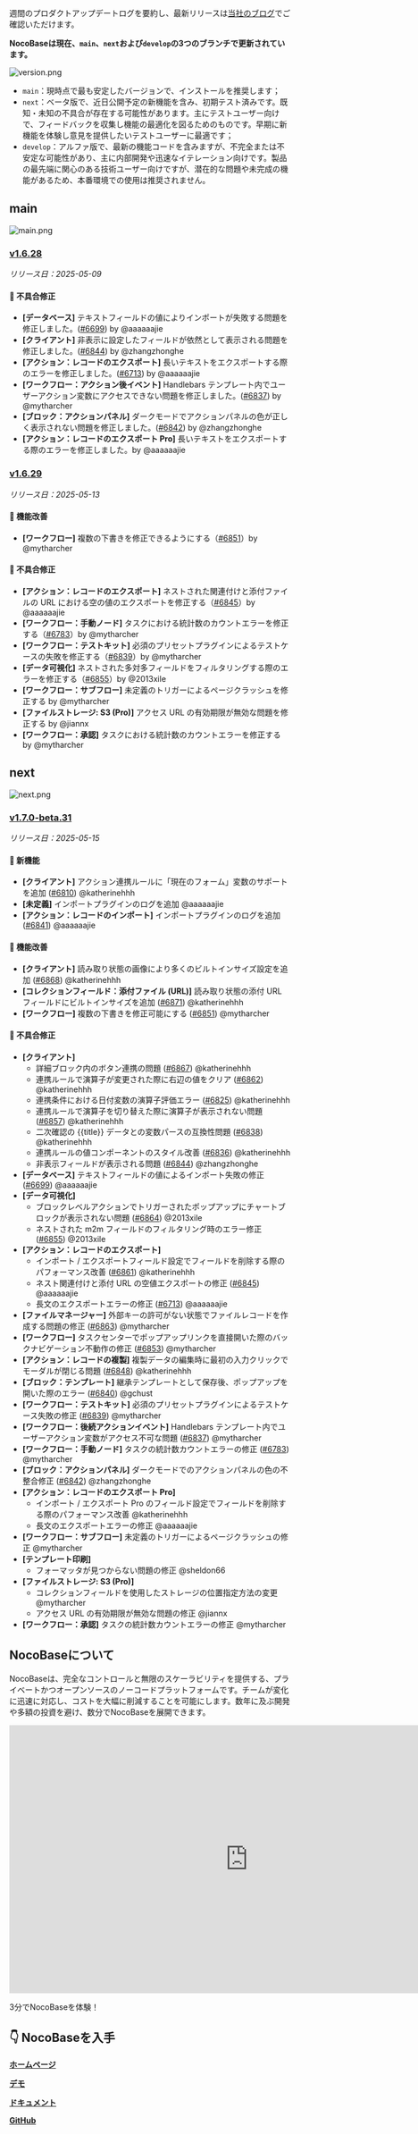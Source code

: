 週間のプロダクトアップデートログを要約し、最新リリースは[当社のブログ](https://www.nocobase.com/ja/blog/timeline)でご確認いただけます。

**NocoBaseは現在、`main`、`next`および`develop`の3つのブランチで更新されています。**

![version.png](https://static-docs.nocobase.com/ba5f04e27e99c625cb3822da5df07860.png)

* `main`：現時点で最も安定したバージョンで、インストールを推奨します；
* `next`：ベータ版で、近日公開予定の新機能を含み、初期テスト済みです。既知・未知の不具合が存在する可能性があります。主にテストユーザー向けで、フィードバックを収集し機能の最適化を図るためのものです。早期に新機能を体験し意見を提供したいテストユーザーに最適です；
* `develop`：アルファ版で、最新の機能コードを含みますが、不完全または不安定な可能性があり、主に内部開発や迅速なイテレーション向けです。製品の最先端に関心のある技術ユーザー向けですが、潜在的な問題や未完成の機能があるため、本番環境での使用は推奨されません。

## main

![main.png](https://static-docs.nocobase.com/47a3c71734c1d0f908b51f9ebd53c0ac.png)

### [v1.6.28](https://www.nocobase.com/en/blog/v1.6.28)

*リリース日：2025-05-09*

#### 🐛 不具合修正

* **[データベース]** テキストフィールドの値によりインポートが失敗する問題を修正しました。([#6699](https://github.com/nocobase/nocobase/pull/6699)) by @aaaaaajie
* **[クライアント]** 非表示に設定したフィールドが依然として表示される問題を修正しました。([#6844](https://github.com/nocobase/nocobase/pull/6844)) by @zhangzhonghe
* **[アクション：レコードのエクスポート]** 長いテキストをエクスポートする際のエラーを修正しました。([#6713](https://github.com/nocobase/nocobase/pull/6713)) by @aaaaaajie
* **[ワークフロー：アクション後イベント]** Handlebars テンプレート内でユーザーアクション変数にアクセスできない問題を修正しました。([#6837](https://github.com/nocobase/nocobase/pull/6837)) by @mytharcher
* **[ブロック：アクションパネル]** ダークモードでアクションパネルの色が正しく表示されない問題を修正しました。([#6842](https://github.com/nocobase/nocobase/pull/6842)) by @zhangzhonghe
* **[アクション：レコードのエクスポート Pro]** 長いテキストをエクスポートする際のエラーを修正しました。by @aaaaaajie

### [v1.6.29](https://www.nocobase.com/en/blog/v1.6.29)

*リリース日：2025-05-13*

#### 🚀 機能改善

* **[ワークフロー]** 複数の下書きを修正できるようにする（[#6851](https://github.com/nocobase/nocobase/pull/6851)）by @mytharcher

#### 🐛 不具合修正

* **[アクション：レコードのエクスポート]** ネストされた関連付けと添付ファイルの URL における空の値のエクスポートを修正する（[#6845](https://github.com/nocobase/nocobase/pull/6845)）by @aaaaaajie
* **[ワークフロー：手動ノード]** タスクにおける統計数のカウントエラーを修正する（[#6783](https://github.com/nocobase/nocobase/pull/6783)）by @mytharcher
* **[ワークフロー：テストキット]** 必須のプリセットプラグインによるテストケースの失敗を修正する（[#6839](https://github.com/nocobase/nocobase/pull/6839)）by @mytharcher
* **[データ可視化]** ネストされた多対多フィールドをフィルタリングする際のエラーを修正する（[#6855](https://github.com/nocobase/nocobase/pull/6855)）by @2013xile
* **[ワークフロー：サブフロー]** 未定義のトリガーによるページクラッシュを修正する by @mytharcher
* **[ファイルストレージ: S3 (Pro)]** アクセス URL の有効期限が無効な問題を修正する by @jiannx
* **[ワークフロー：承認]** タスクにおける統計数のカウントエラーを修正する by @mytharcher

## next

![next.png](https://static-docs.nocobase.com/8ed17a0f08cc585018f6de6c8b13947d.png)

### [v1.7.0-beta.31](https://www.nocobase.com/en/blog/v1.7.0-beta.31)

*リリース日：2025-05-15*

#### 🎉 新機能

* **[クライアント]** アクション連携ルールに「現在のフォーム」変数のサポートを追加 ([#6810](https://github.com/nocobase/nocobase/pull/6810)) @katherinehhh
* **[未定義]** インポートプラグインのログを追加 @aaaaaajie
* **[アクション：レコードのインポート]** インポートプラグインのログを追加 ([#6841](https://github.com/nocobase/nocobase/pull/6841)) @aaaaaajie

#### 🚀 機能改善

* **[クライアント]** 読み取り状態の画像により多くのビルトインサイズ設定を追加 ([#6868](https://github.com/nocobase/nocobase/pull/6868)) @katherinehhh
* **[コレクションフィールド：添付ファイル (URL)]** 読み取り状態の添付 URL フィールドにビルトインサイズを追加 ([#6871](https://github.com/nocobase/nocobase/pull/6871)) @katherinehhh
* **[ワークフロー]** 複数の下書きを修正可能にする ([#6851](https://github.com/nocobase/nocobase/pull/6851)) @mytharcher

#### 🐛 不具合修正

* **[クライアント]**
  * 詳細ブロック内のボタン連携の問題 ([#6867](https://github.com/nocobase/nocobase/pull/6867)) @katherinehhh
  * 連携ルールで演算子が変更された際に右辺の値をクリア ([#6862](https://github.com/nocobase/nocobase/pull/6862)) @katherinehhh
  * 連携条件における日付変数の演算子評価エラー ([#6825](https://github.com/nocobase/nocobase/pull/6825)) @katherinehhh
  * 連携ルールで演算子を切り替えた際に演算子が表示されない問題 ([#6857](https://github.com/nocobase/nocobase/pull/6857)) @katherinehhh
  * 二次確認の {{title}} データとの変数パースの互換性問題 ([#6838](https://github.com/nocobase/nocobase/pull/6838)) @katherinehhh
  * 連携ルールの値コンポーネントのスタイル改善 ([#6836](https://github.com/nocobase/nocobase/pull/6836)) @katherinehhh
  * 非表示フィールドが表示される問題 ([#6844](https://github.com/nocobase/nocobase/pull/6844)) @zhangzhonghe
* **[データベース]** テキストフィールドの値によるインポート失敗の修正 ([#6699](https://github.com/nocobase/nocobase/pull/6699)) @aaaaaajie
* **[データ可視化]**
  * ブロックレベルアクションでトリガーされたポップアップにチャートブロックが表示されない問題 ([#6864](https://github.com/nocobase/nocobase/pull/6864)) @2013xile
  * ネストされた m2m フィールドのフィルタリング時のエラー修正 ([#6855](https://github.com/nocobase/nocobase/pull/6855)) @2013xile
* **[アクション：レコードのエクスポート]**
  * インポート / エクスポートフィールド設定でフィールドを削除する際のパフォーマンス改善 ([#6861](https://github.com/nocobase/nocobase/pull/6861)) @katherinehhh
  * ネスト関連付けと添付 URL の空値エクスポートの修正 ([#6845](https://github.com/nocobase/nocobase/pull/6845)) @aaaaaajie
  * 長文のエクスポートエラーの修正 ([#6713](https://github.com/nocobase/nocobase/pull/6713)) @aaaaaajie
* **[ファイルマネージャー]** 外部キーの許可がない状態でファイルレコードを作成する問題の修正 ([#6863](https://github.com/nocobase/nocobase/pull/6863)) @mytharcher
* **[ワークフロー]** タスクセンターでポップアップリンクを直接開いた際のバックナビゲーション不動作の修正 ([#6853](https://github.com/nocobase/nocobase/pull/6853)) @mytharcher
* **[アクション：レコードの複製]** 複製データの編集時に最初の入力クリックでモーダルが閉じる問題 ([#6848](https://github.com/nocobase/nocobase/pull/6848)) @katherinehhh
* **[ブロック：テンプレート]** 継承テンプレートとして保存後、ポップアップを開いた際のエラー ([#6840](https://github.com/nocobase/nocobase/pull/6840)) @gchust
* **[ワークフロー：テストキット]** 必須のプリセットプラグインによるテストケース失敗の修正 ([#6839](https://github.com/nocobase/nocobase/pull/6839)) @mytharcher
* **[ワークフロー：後続アクションイベント]** Handlebars テンプレート内でユーザーアクション変数がアクセス不可な問題 ([#6837](https://github.com/nocobase/nocobase/pull/6837)) @mytharcher
* **[ワークフロー：手動ノード]** タスクの統計数カウントエラーの修正 ([#6783](https://github.com/nocobase/nocobase/pull/6783)) @mytharcher
* **[ブロック：アクションパネル]** ダークモードでのアクションパネルの色の不整合修正 ([#6842](https://github.com/nocobase/nocobase/pull/6842)) @zhangzhonghe
* **[アクション：レコードのエクスポート Pro]**
  * インポート / エクスポート Pro のフィールド設定でフィールドを削除する際のパフォーマンス改善 @katherinehhh
  * 長文のエクスポートエラーの修正 @aaaaaajie
* **[ワークフロー：サブフロー]** 未定義のトリガーによるページクラッシュの修正 @mytharcher
* **[テンプレート印刷]**
  * フォーマッタが見つからない問題の修正 @sheldon66
* **[ファイルストレージ: S3 (Pro)]**
  * コレクションフィールドを使用したストレージの位置指定方法の変更 @mytharcher
  * アクセス URL の有効期限が無効な問題の修正 @jiannx
* **[ワークフロー：承認]** タスクの統計数カウントエラーの修正 @mytharcher


## NocoBaseについて

NocoBaseは、完全なコントロールと無限のスケーラビリティを提供する、プライベートかつオープンソースのノーコードプラットフォームです。チームが変化に迅速に対応し、コストを大幅に削減することを可能にします。数年に及ぶ開発や多額の投資を避け、数分でNocoBaseを展開できます。

<iframe src="https://cdn.embedly.com/widgets/media.html?src=https%3A%2F%2Fwww.youtube.com%2Fembed%2FhOM2MyzHn9I&display_name=YouTube&url=https%3A%2F%2Fwww.youtube.com%2Fwatch%3Fv%3DhOM2MyzHn9I&image=http%3A%2F%2Fi.ytimg.com%2Fvi%2FhOM2MyzHn9I%2Fhqdefault.jpg&key=a19fcc184b9711e1b4764040d3dc5c07&type=text%2Fhtml&schema=youtube" allowfullscreen="" frameborder="0" height="480" width="854" title="" class="dc n pc cp bh" scrolling="no"></iframe>

3分でNocoBaseを体験！

## 👇 NocoBaseを入手

[**ホームページ**](https://www.nocobase.com/)

[**デモ**](https://demo.nocobase.com/new)

[**ドキュメント**](https://docs.nocobase.com/)

[**GitHub**](https://github.com/nocobase/nocobase)

